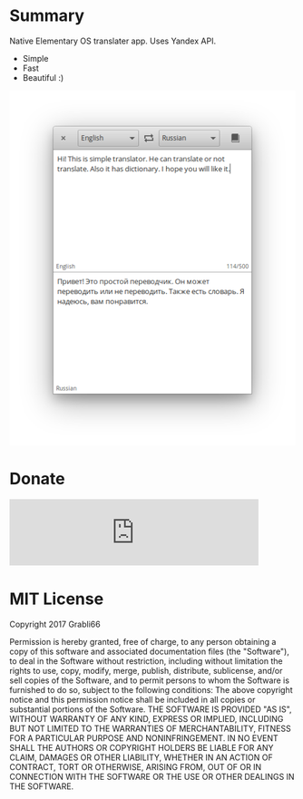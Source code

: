 # Summary
Native Elementary OS translater app. Uses Yandex API.
* Simple
* Fast
* Beautiful :)

![Screenshot](https://raw.githubusercontent.com/rapidfingers/translator/master/data/screenshots/screenshot1.png)

# Donate

<iframe frameborder="0" allowtransparency="true" scrolling="no" src="https://money.yandex.ru/embed/donate.xml?account=410013012437926&quickpay=donate&payment-type-choice=on&default-sum=100&targets=For+develop&target-visibility=on&project-name=Translator&project-site=&button-text=01&successURL=" width="439" height="117"></iframe>

# MIT License
Copyright 2017 Grabli66

Permission is hereby granted, free of charge, to any person obtaining a copy of this software and associated documentation files (the "Software"), to deal in the Software without restriction, including without limitation the rights to use, copy, modify, merge, publish, distribute, sublicense, and/or sell copies of the Software, and to permit persons to whom the Software is furnished to do so, subject to the following conditions:
The above copyright notice and this permission notice shall be included in all copies or substantial portions of the Software.
THE SOFTWARE IS PROVIDED "AS IS", WITHOUT WARRANTY OF ANY KIND, EXPRESS OR IMPLIED, INCLUDING BUT NOT LIMITED TO THE WARRANTIES OF MERCHANTABILITY, FITNESS FOR A PARTICULAR PURPOSE AND NONINFRINGEMENT. IN NO EVENT SHALL THE AUTHORS OR COPYRIGHT HOLDERS BE LIABLE FOR ANY CLAIM, DAMAGES OR OTHER LIABILITY, WHETHER IN AN ACTION OF CONTRACT, TORT OR OTHERWISE, ARISING FROM, OUT OF OR IN CONNECTION WITH THE SOFTWARE OR THE USE OR OTHER DEALINGS IN THE SOFTWARE.
